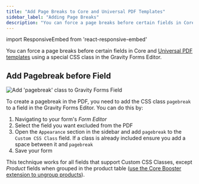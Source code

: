 ```yaml
---
title: "Add Page Breaks to Core and Universal PDF Templates"
sidebar_label: "Adding Page Breaks"
description: "You can force a page breaks before certain fields in Core and Universal PDF templates using a special CSS class in the Gravity Forms Editor."
---
```


import ResponsiveEmbed from 'react-responsive-embed'

You can force a page breaks before certain fields in Core and [Universal PDF templates](https://gravitypdf.com/store/#universal) using a special CSS class in the Gravity Forms Editor.

<ResponsiveEmbed src="https://player.vimeo.com/video/665433270" allowFullScreen />

## Add Pagebreak before Field

![Add 'pagebreak' class to Gravity Forms Field](https://resources.gravitypdf.com/uploads/2022/03/v6.2-Add-Pagebreak.png)

To create a pagebreak in the PDF, you need to add the CSS class `pagebreak` to a field in the Gravity Forms Editor. You can do this by:

1.  Navigating to your form's *Form Editor*
2.  Select the field you want excluded from the PDF
3.  Open the `Appearance` section in the sidebar and add `pagebreak` to the `Custom CSS Class` field. If a class is already included ensure you add a space between it and `pagebreak`
4.  Save your form

This technique works for all fields that support Custom CSS Classes, except *Product* fields when grouped in the product table ([use the Core Booster extension to ungroup products](https://gravitypdf.com/shop/core-booster-add-on/#product-fields)).
